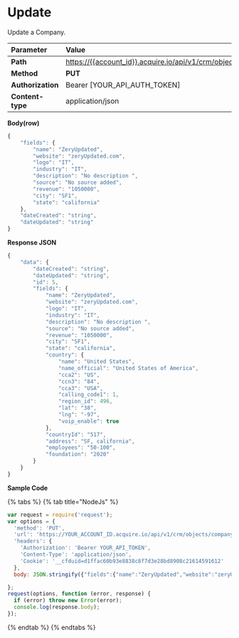# Update

Update a Company.

| Parameter | Value |
| :--- | :--- |
| **Path** | [https://{{account\_id}}.acquire.io/api/v1/crm/objects/company/{{companyId}}](https://{{account_id}}.acquire.io/api/v1/crm/objects/company/{{companyId}}) |
| **Method** | **PUT** |
| **Authorization** | Bearer \[YOUR\_API\_AUTH\_TOKEN\] |
| **Content-type** | application/json |

**Body\(row\)**

```javascript
{
    "fields": {
        "name": "ZeryUpdated",
        "website": "zeryUpdated.com",
        "logo": "IT",
        "industry": "IT",
        "description": "No description ",
        "source": "No source added",
        "revenue": "1050000",
        "city": "SF1",
        "state": "california"
    },
    "dateCreated": "string",
    "dateUpdated": "string"
}
```

**Response JSON**

```javascript
{
    "data": {
        "dateCreated": "string",
        "dateUpdated": "string",
        "id": 5,
        "fields": {
            "name": "ZeryUpdated",
            "website": "zeryUpdated.com",
            "logo": "IT",
            "industry": "IT",
            "description": "No description ",
            "source": "No source added",
            "revenue": "1050000",
            "city": "SF1",
            "state": "california",
            "country": {
                "name": "United States",
                "name_official": "United States of America",
                "cca2": "US",
                "ccn3": "84",
                "cca3": "USA",
                "calling_code1": 1,
                "region_id": 496,
                "lat": "38",
                "lng": "-97",
                "voip_enable": true
            },
            "countryId": "517",
            "address": "SF, california",
            "employees": "50-100",
            "foundation": "2020"
        }
    }
}
```

**Sample Code**

{% tabs %}
{% tab title="NodeJs" %}
```javascript
var request = require('request');
var options = {
  'method': 'PUT',
  'url': 'https://YOUR_ACCOUNT_ID.acquire.io/api/v1/crm/objects/company/{{companyId}}',
  'headers': {
    'Authorization': 'Bearer YOUR_API_TOKEN',
    'Content-Type': 'application/json',
    'Cookie': '__cfduid=d1ffac60b93e8838c8f7d3e28bd8908c21614591612'
  },
  body: JSON.stringify({"fields":{"name":"ZeryUpdated","website":"zeryUpdated.com","logo":"IT","industry":"IT","description":"No description ","source":"No source added","revenue":"1050000","city":"SF1","state":"california"},"dateCreated":"string","dateUpdated":"string"})

};
request(options, function (error, response) {
  if (error) throw new Error(error);
  console.log(response.body);
});

```
{% endtab %}
{% endtabs %}

